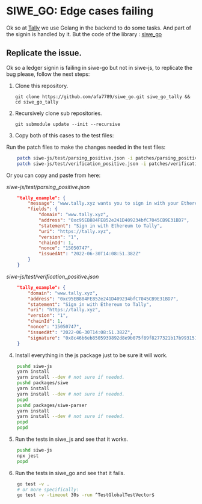 # SIWE_GO: Edge cases failing

Ok so at [Tally](https://tally.xyz) we use Golang in the backend to do some tasks. And part of the signin is handled by it.
But the code of the library : [siwe_go](github.com/spruceid/siwe_go)

## Replicate the issue.

Ok so a ledger signin is failing in siwe-go but not in siwe-js, to replicate the bug please, follow the next steps:

1. Clone this repository.

	`git clone https://github.com/afa7789/siwe_go.git siwe_go_tally && cd siwe_go_tally`

2. Recursively clone sub repositories. 

	`git submodule update --init --recursive`

3. Copy both of this cases to the test files:

Run the patch files to make the changes needed in the test files:

```bash
	patch siwe-js/test/parsing_positive.json -i patches/parsing_positive.patch
	patch siwe-js/test/verification_positive.json -i patches/verification_positive.patch
```

Or you can copy and paste from here:

_siwe-js/test/parsing_positive.json_
```json
    "tally_example": {
        "message": "www.tally.xyz wants you to sign in with your Ethereum account:\n0xc95EB884FE852e241D409234bfC7045CB9E31BD7\n\nSign in with Ethereum to Tally\n\nURI: https://tally.xyz\nVersion: 1\nChain ID: 1\nNonce: 15050747\nIssued At: 2022-06-30T14:08:51.382Z",
        "fields": {
            "domain": "www.tally.xyz",
            "address": "0xc95EB884FE852e241D409234bfC7045CB9E31BD7",
            "statement": "Sign in with Ethereum to Tally",
            "uri": "https://tally.xyz",
            "version": "1",
            "chainId": 1,
            "nonce": "15050747",
            "issuedAt": "2022-06-30T14:08:51.382Z"
        }
    }
```

_siwe-js/test/verification_positive.json_
```json
	"tally_example": {
		"domain": "www.tally.xyz",
		"address": "0xc95EB884FE852e241D409234bfC7045CB9E31BD7",
		"statement": "Sign in with Ethereum to Tally",
		"uri": "https://tally.xyz",
		"version": "1",
		"chainId": 1,
		"nonce": "15050747",
		"issuedAt": "2022-06-30T14:08:51.382Z",
		"signature": "0x8c46b6eb8505939892d8e9b075f89f8277321b17b993151f37810cdda38cce6f4a85909d2b53e6a14629c74c0ac38bf4becde78ee5b2529812bf6cceaf7b2a2501"
	}
```

4. Install everything in the js package just to be sure it will work.

```bash
	pushd siwe-js
	yarn install
	yarn install --dev # not sure if needed.
	pushd packages/siwe
	yarn install
	yarn install --dev # not sure if needed.
	popd
	pushd packages/siwe-parser
	yarn install
	yarn install --dev # not sure if needed.
	popd
	popd
```

5. Run the tests in siwe_js and see that it works.

```bash
	pushd siwe-js
	npx jest
	popd
```

6. Run the tests in siwe_go and see that it fails.

```bash
	go test -v .
	# or more specifically:
	go test -v -timeout 30s -run ^TestGlobalTestVector$

```